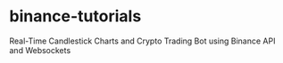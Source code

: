 # binance-tutorials
Real-Time Candlestick Charts and Crypto Trading Bot using Binance API and Websockets
